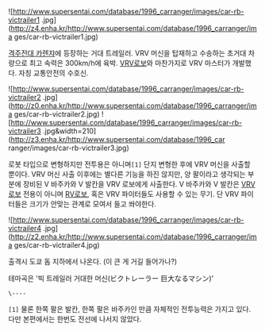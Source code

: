 ![http://www.supersentai.com/database/1996_carranger/images/car-rb-victrailer1
.jpg](http://z4.enha.kr/http://www.supersentai.com/database/1996_carranger/ima
ges/car-rb-victrailer1.jpg)

[격주전대 카렌쟈](%EA%B2%A9%EC%A3%BC%EC%A0%84%EB%8C%80%20%EC%B9%B4%EB%A0%8C%EC%9F%88.md)에 등장하는 거대 트레일러. VRV 머신을 탑재하고 수송하는 초거대 차량으로 최고 속력은 300km/h에 육박. [VRV로보](VRV%20%EB%A1%9C%EB%B3%B4.md)와 마찬가지로 VRV 마스터가 개발했다. 자칭 교통안전의 수호신.

![http://www.supersentai.com/database/1996_carranger/images/car-rb-victrailer2
.jpg](http://z0.enha.kr/http://www.supersentai.com/database/1996_carranger/ima
ges/car-rb-victrailer2.jpg)
![http://www.supersentai.com/database/1996_carranger/images/car-rb-victrailer3
.jpg&width=210](http://z3.enha.kr/http://www.supersentai.com/database/1996_car
ranger/images/car-rb-victrailer3.jpg)

로봇 타입으로 변형하지만 전투용은 아니며`[1]` 단지 변형한 후에 VRV 머신을 사출할 뿐이다. VRV 머신 사출 이후에는 별다른 기능을
하진 않지만, 양 팔이라고 생각되는 부분에 장비된 V 바주카와 V 발칸을 VRV 로보에게 사출한다. V 바주카와 V 발칸은 [VRV로보](VRV%20%EB%A1%9C%EB%B3%B4.md) 전용이 아니며 [RV로보](RV%20%EB%A1%9C%EB%B3%B4.md), 혹은 VRV 파이터들도 사용할 수 있는 무기. 단 VRV 파이터들은 크기가
안맞는 관계로 모여서 들고 쏴야한다.

![http://www.supersentai.com/database/1996_carranger/images/car-rb-victrailer4
.jpg](http://z2.enha.kr/http://www.supersentai.com/database/1996_carranger/ima
ges/car-rb-victrailer4.jpg)

출격시 도쿄 돔 지하에서 나온다. (이 큰 게 거길 들어가나?)  

테마곡은 '빅 트레일러 거대한 머신(ビクトレーラー 巨大なるマシン)'  

`\----`

`[1]` 물론 한쪽 팔은 발칸, 한쪽 팔은 바주카인 만큼 자체적인 전투능력은 가지고 있다. 다만 본편에서는 한번도 전선에 나서지 않았다.

